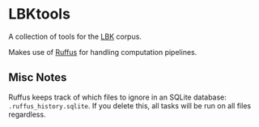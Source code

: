 # LBKtools

A collection of tools for the
[LBK](http://www.hf.uio.no/iln/tjenester/kunnskap/samlinger/bokmal/veiledningkorpus/)
corpus.

Makes use of [Ruffus](http://www.ruffus.org.uk/) for handling
computation pipelines.

## Misc Notes

Ruffus keeps track of which files to ignore in an SQLite database:
`.ruffus_history.sqlite`. If you delete this, all tasks will be run on
all files regardless.

